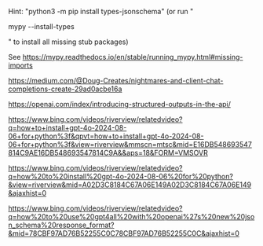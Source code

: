 Hint: "python3 -m pip install types-jsonschema"
(or run "

mypy --install-types

" to install all missing stub packages)


See https://mypy.readthedocs.io/en/stable/running_mypy.html#missing-imports


https://medium.com/@Doug-Creates/nightmares-and-client-chat-completions-create-29ad0acbe16a

https://openai.com/index/introducing-structured-outputs-in-the-api/

https://www.bing.com/videos/riverview/relatedvideo?q=how+to+install+gpt-4o-2024-08-06+for+python%3f&qpvt=how+to+install+gpt-4o-2024-08-06+for+python%3f&view=riverview&mmscn=mtsc&mid=E16DB548693547814C9AE16DB548693547814C9A&&aps=18&FORM=VMSOVR

https://www.bing.com/videos/riverview/relatedvideo?q=how%20to%20install%20gpt-4o-2024-08-06%20for%20python?&view=riverview&mid=A02D3C8184C67A06E149A02D3C8184C67A06E149&ajaxhist=0

https://www.bing.com/videos/riverview/relatedvideo?q=how%20to%20use%20gpt4all%20with%20openai%27s%20new%20json_schema%20response_format?&mid=78CBF97AD76B52255C0C78CBF97AD76B52255C0C&ajaxhist=0